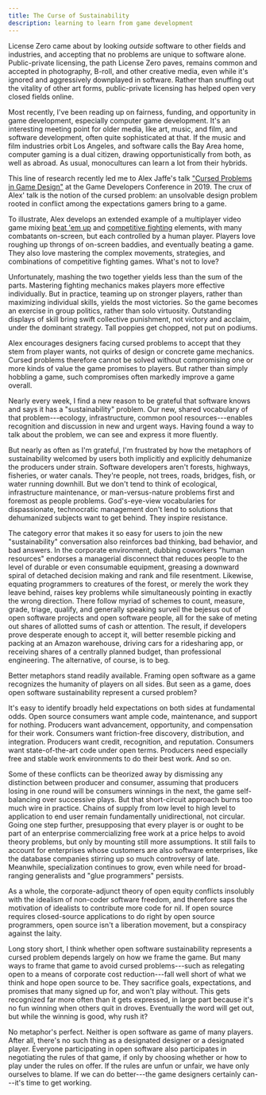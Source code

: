 ```yaml
---
title: The Curse of Sustainability
description: learning to learn from game development
---
```


License Zero came about by looking _outside_ software to other fields and industries, and accepting that no problems are unique to software alone.  Public-private licensing, the path License Zero paves, remains common and accepted in photography, B-roll, and other creative media, even while it's ignored and aggressively downplayed in software.  Rather than snuffing out the vitality of other art forms, public-private licensing has helped open very closed fields online.

Most recently, I've been reading up on fairness, funding, and opportunity in game development, especially computer game development.  It's an interesting meeting point for older media, like art, music, and film, and software development, often quite sophisticated at that.  If the music and film industries orbit Los Angeles, and software calls the Bay Area home, computer gaming is a dual citizen, drawing opportunistically from both, as well as abroad.  As usual, monocultures can learn a lot from their hybrids.

This line of research recently led me to Alex Jaffe's talk ["Cursed Problems in Game Design"](https://www.youtube.com/watch?v=8uE6-vIi1rQ) at the Game Developers Conference in 2019.  The crux of Alex' talk is the notion of the cursed problem: an unsolvable design problem rooted in conflict among the expectations gamers bring to a game.

To illustrate, Alex develops an extended example of a multiplayer video game mixing [beat 'em up]([https://en.wikipedia.org/wiki/Beat_%27em_up](https://en.wikipedia.org/wiki/Beat_'em_up)) and [competitive fighting](https://en.wikipedia.org/wiki/Fighting_game) elements, with many combatants on-screen, but each controlled by a human player.  Players love roughing up throngs of on-screen baddies, and eventually beating a game.  They also love mastering the complex movements, strategies, and combinations of competitive fighting games.  What's not to love?

Unfortunately, mashing the two together yields less than the sum of the parts.  Mastering fighting mechanics makes players more effective individually.  But in practice, teaming up on stronger players, rather than maximizing individual skills, yields the most victories.  So the game becomes an exercise in group politics, rather than solo virtuosity.  Outstanding displays of skill bring swift collective punishment, not victory and acclaim, under the dominant strategy.  Tall poppies get chopped, not put on podiums.

Alex encourages designers facing cursed problems to accept that they stem from player wants, not quirks of design or concrete game mechanics.  Cursed problems therefore cannot be solved without compromising one or more kinds of value the game promises to players.  But rather than simply hobbling a game, such compromises often markedly improve a game overall.

Nearly every week, I find a new reason to be grateful that software knows and says it has a "sustainability" problem.  Our new, shared vocabulary of that problem---ecology, infrastructure, common pool resources---enables recognition and discussion in new and urgent ways.  Having found a way to talk about the problem, we can see and express it more fluently.

But nearly as often as I'm grateful, I'm frustrated by how the metaphors of sustainability welcomed by users both implicitly and explicitly dehumanize the producers under strain.  Software developers aren't forests, highways, fisheries, or water canals.  They're people, not trees, roads, bridges, fish, or water running downhill.  But we don't tend to think of ecological, infrastructure maintenance, or man-versus-nature problems first and foremost as people problems.  God's-eye-view vocabularies for dispassionate, technocratic management don't lend to solutions that dehumanized subjects want to get behind.  They inspire resistance.

The category error that makes it so easy for users to join the new "sustainability" conversation also reinforces bad thinking, bad behavior, and bad answers.  In the corporate environment, dubbing coworkers "human resources" endorses a managerial disconnect that reduces people to the level of durable or even consumable equipment, greasing a downward spiral of detached decision making and rank and file resentment.  Likewise, equating programmers to creatures of the forest, or merely the work they leave behind, raises key problems while simultaneously pointing in exactly the wrong direction.  There follow myriad of schemes to count, measure, grade, triage, qualify, and generally speaking surveil the bejesus out of open software projects and open software people, all for the sake of meting out shares of allotted sums of cash or attention.  The result, if developers prove desperate enough to accept it, will better resemble picking and packing at an Amazon warehouse, driving cars for a ridesharing app, or receiving shares of a centrally planned budget, than professional engineering.  The alternative, of course, is to beg.

Better metaphors stand readily available.  Framing open software as a game recognizes the humanity of players on all sides.  But seen as a game, does open software sustainability represent a cursed problem?

It's easy to identify broadly held expectations on both sides at fundamental odds.  Open source consumers want ample code, maintenance, and support for nothing.  Producers want advancement, opportunity, and compensation for their work.  Consumers want friction-free discovery, distribution, and integration.  Producers want credit, recognition, and reputation.  Consumers want state-of-the-art code under open terms.  Producers need especially free and stable work environments to do their best work.  And so on.

Some of these conflicts can be theorized away by dismissing any distinction between producer and consumer, assuming that producers losing in one round will be consumers winnings in the next, the game self-balancing over successive plays.  But that short-circuit approach burns too much wire in practice.  Chains of supply from low level to high level to application to end user remain fundamentally unidirectional, not circular.  Going one step further, presupposing that every player is or ought to be part of an enterprise commercializing free work at a price helps to avoid theory problems, but only by mounting still more assumptions.  It still fails to account for enterprises whose customers are also software enterprises, like the database companies stirring up so much controversy of late.  Meanwhile, specialization continues to grow, even while need for broad-ranging generalists and "glue programmers" persists.

As a whole, the corporate-adjunct theory of open equity conflicts insolubly with the idealism of non-coder software freedom, and therefore saps the motivation of idealists to contribute more code for nil.  If open source requires closed-source applications to do right by open source programmers, open source isn't a liberation movement, but a conspiracy against the laity.

Long story short, I think whether open software sustainability represents a cursed problem depends largely on how we frame the game.  But many ways to frame that game to avoid cursed problems---such as relegating open to a means of corporate cost reduction---fall well short of what we think and hope open source to be.  They sacrifice goals, expectations, and promises that many signed up for, and won't play without.  This gets recognized far more often than it gets expressed, in large part because it's no fun winning when others quit in droves.  Eventually the word will get out, but while the winning is good, why rush it?

No metaphor's perfect.  Neither is open software as game of many players.  After all, there's no such thing as a designated designer or a designated player.  Everyone participating in open software also participates in negotiating the rules of that game, if only by choosing whether or how to play under the rules on offer.  If the rules are unfun or unfair, we have only ourselves to blame.  If we can do better---the game designers certainly can---it's time to get working.
